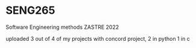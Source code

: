 # SENG265
Software Engineering methods
ZASTRE 2022 

uploaded 3 out of 4 of my projects with concord project, 2 in python 1 in c

